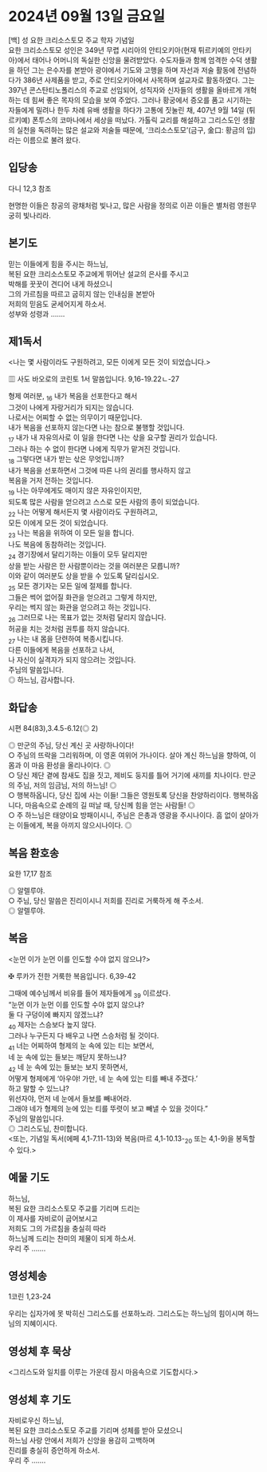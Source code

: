 # 2024년 09월 13일 금요일

[백] 성 요한 크리소스토모 주교 학자 기념일  
요한 크리소스토모 성인은 349년 무렵 시리아의 안티오키아(현재 튀르키예의 안타키아)에서 태어나 어머니의 독실한 신앙을 물려받았다. 수도자들과 함께 엄격한 수덕 생활을 하던 그는 은수자를 본받아 광야에서 기도와 고행을 하며 자선과 저술 활동에 전념하다가 386년 사제품을 받고, 주로 안티오키아에서 사목하며 설교자로 활동하였다. 그는 397년 콘스탄티노폴리스의 주교로 선임되어, 성직자와 신자들의 생활을 올바르게 개혁하는 데 힘써 좋은 목자의 모습을 보여 주었다. 그러나 황궁에서 증오를 품고 시기하는 자들에게 밀려나 한두 차례 유배 생활을 하다가 고통에 짓눌린 채, 407년 9월 14일 (튀르키예) 폰투스의 코마나에서 세상을 떠났다. 가톨릭 교리를 해설하고 그리스도인 생활의 실천을 독려하는 많은 설교와 저술들 때문에, ‘크리소스토모’(금구, 金口: 황금의 입)라는 이름으로 불려 왔다.


## 입당송

다니 12,3 참조

현명한 이들은 창공의 광채처럼 빛나고, 많은 사람을 정의로 이끈 이들은 별처럼 영원무궁히 빛나리라.  
  
## 본기도

믿는 이들에게 힘을 주시는 하느님,  
복된 요한 크리소스토모 주교에게 뛰어난 설교의 은사를 주시고  
박해를 꿋꿋이 견디어 내게 하셨으니  
그의 가르침을 따르고 굽히지 않는 인내심을 본받아  
저희의 믿음도 굳세어지게 하소서.  
성부와 성령과 …….  
  
## 제1독서

<나는 몇 사람이라도 구원하려고, 모든 이에게 모든 것이 되었습니다.>

▥ 사도 바오로의 코린토 1서 말씀입니다. 9,16-19.22ㄴ-27

형제 여러분, <sub>16</sub> 내가 복음을 선포한다고 해서  
그것이 나에게 자랑거리가 되지는 않습니다.  
나로서는 어찌할 수 없는 의무이기 때문입니다.  
내가 복음을 선포하지 않는다면 나는 참으로 불행할 것입니다.  
<sub>17</sub> 내가 내 자유의사로 이 일을 한다면 나는 삯을 요구할 권리가 있습니다.  
그러나 하는 수 없이 한다면 나에게 직무가 맡겨진 것입니다.  
<sub>18</sub> 그렇다면 내가 받는 삯은 무엇입니까?  
내가 복음을 선포하면서 그것에 따른 나의 권리를 행사하지 않고  
복음을 거저 전하는 것입니다.  
<sub>19</sub> 나는 아무에게도 매이지 않은 자유인이지만,  
되도록 많은 사람을 얻으려고 스스로 모든 사람의 종이 되었습니다.  
<sub>22</sub> 나는 어떻게 해서든지 몇 사람이라도 구원하려고,  
모든 이에게 모든 것이 되었습니다.  
<sub>23</sub> 나는 복음을 위하여 이 모든 일을 합니다.  
나도 복음에 동참하려는 것입니다.  
<sub>24</sub> 경기장에서 달리기하는 이들이 모두 달리지만  
상을 받는 사람은 한 사람뿐이라는 것을 여러분은 모릅니까?  
이와 같이 여러분도 상을 받을 수 있도록 달리십시오.  
<sub>25</sub> 모든 경기자는 모든 일에 절제를 합니다.  
그들은 썩어 없어질 화관을 얻으려고 그렇게 하지만,  
우리는 썩지 않는 화관을 얻으려고 하는 것입니다.  
<sub>26</sub> 그러므로 나는 목표가 없는 것처럼 달리지 않습니다.  
허공을 치는 것처럼 권투를 하지 않습니다.  
<sub>27</sub> 나는 내 몸을 단련하여 복종시킵니다.  
다른 이들에게 복음을 선포하고 나서,  
나 자신이 실격자가 되지 않으려는 것입니다.  
주님의 말씀입니다.  
◎ 하느님, 감사합니다.  
  
## 화답송

시편 84(83),3.4.5-6.12(◎ 2)

◎ 만군의 주님, 당신 계신 곳 사랑하나이다!  
○ 주님의 뜨락을 그리워하며, 이 영혼 여위어 가나이다. 살아 계신 하느님을 향하여, 이 몸과 이 마음 환성을 올리나이다. ◎  
○ 당신 제단 곁에 참새도 집을 짓고, 제비도 둥지를 틀어 거기에 새끼를 치나이다. 만군의 주님, 저의 임금님, 저의 하느님! ◎  
○ 행복하옵니다, 당신 집에 사는 이들! 그들은 영원토록 당신을 찬양하리이다. 행복하옵니다, 마음속으로 순례의 길 떠날 때, 당신께 힘을 얻는 사람들! ◎  
○ 주 하느님은 태양이요 방패이시니, 주님은 은총과 영광을 주시나이다. 흠 없이 살아가는 이들에게, 복을 아끼지 않으시나이다. ◎  
  
## 복음 환호송

요한 17,17 참조

◎ 알렐루야.  
○ 주님, 당신 말씀은 진리이시니 저희를 진리로 거룩하게 해 주소서.  
◎ 알렐루야.  
  
## 복음

<눈먼 이가 눈먼 이를 인도할 수야 없지 않으냐?>

✠ 루카가 전한 거룩한 복음입니다. 6,39-42

그때에 예수님께서 비유를 들어 제자들에게 <sub>39</sub> 이르셨다.  
“눈먼 이가 눈먼 이를 인도할 수야 없지 않으냐?  
둘 다 구덩이에 빠지지 않겠느냐?  
<sub>40</sub> 제자는 스승보다 높지 않다.  
그러나 누구든지 다 배우고 나면 스승처럼 될 것이다.  
<sub>41</sub> 너는 어찌하여 형제의 눈 속에 있는 티는 보면서,  
네 눈 속에 있는 들보는 깨닫지 못하느냐?  
<sub>42</sub> 네 눈 속에 있는 들보는 보지 못하면서,  
어떻게 형제에게 ‘아우야! 가만, 네 눈 속에 있는 티를 빼내 주겠다.’  
하고 말할 수 있느냐?  
위선자야, 먼저 네 눈에서 들보를 빼내어라.  
그래야 네가 형제의 눈에 있는 티를 뚜렷이 보고 빼낼 수 있을 것이다.”  
주님의 말씀입니다.  
◎ 그리스도님, 찬미합니다.  
<또는, 기념일 독서(에페 4,1-7.11-13)와 복음(마르 4,1-10.13-<sub>20</sub> 또는 4,1-9)을 봉독할 수 있다.>  
  
## 예물 기도

하느님,  
복된 요한 크리소스토모 주교를 기리며 드리는  
이 제사를 자비로이 굽어보시고  
저희도 그의 가르침을 충실히 따라  
하느님께 드리는 찬미의 제물이 되게 하소서.  
우리 주 …….  
  
## 영성체송

1코린 1,23-24

우리는 십자가에 못 박히신 그리스도를 선포하노라. 그리스도는 하느님의 힘이시며 하느님의 지혜이시다.  
  
## 영성체 후 묵상

<그리스도와 일치를 이루는 가운데 잠시 마음속으로 기도합시다.>  
## 영성체 후 기도

자비로우신 하느님,  
복된 요한 크리소스토모 주교를 기리며 성체를 받아 모셨으니  
하느님 사랑 안에서 저희가 신앙을 용감히 고백하며  
진리를 충실히 증언하게 하소서.  
우리 주 …….